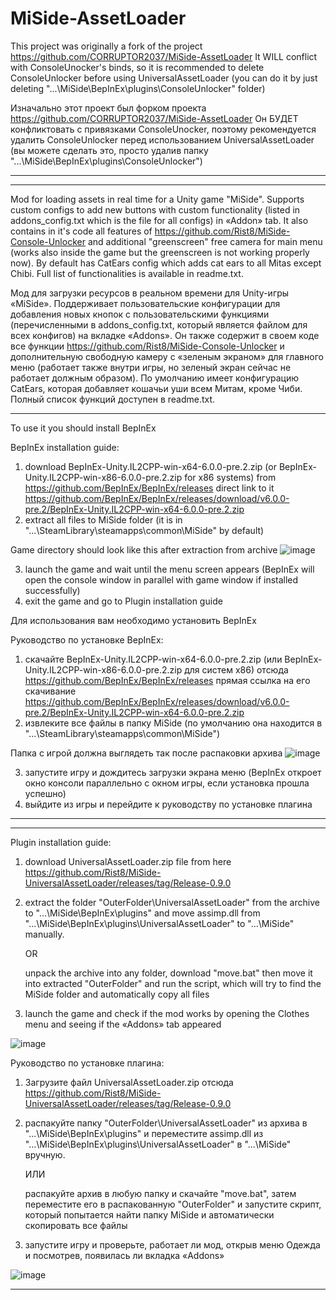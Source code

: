 # MiSide-AssetLoader
This project was originally a fork of the project https://github.com/CORRUPTOR2037/MiSide-AssetLoader
It WILL conflict with ConsoleUnocker's binds, so it is recommended to delete ConsoleUnlocker before using UniversalAssetLoader (you can do it by just deleting "...\MiSide\BepInEx\plugins\ConsoleUnlocker" folder) 

Изначально этот проект был форком проекта https://github.com/CORRUPTOR2037/MiSide-AssetLoader
Он БУДЕТ конфликтовать с привязками ConsoleUnocker, поэтому рекомендуется удалить ConsoleUnlocker перед использованием UniversalAssetLoader (вы можете сделать это, просто удалив папку "...\MiSide\BepInEx\plugins\ConsoleUnlocker")
________________________________________________________________________________________________________________________________________________________



________________________________________________________________________________________________________________________________________________________
Mod for loading assets in real time for a Unity game "MiSide". Supports custom configs to add new buttons with custom functionality (listed in addons_config.txt which is the file for all configs) in «Addon» tab. It also contains in it's code all features of https://github.com/Rist8/MiSide-Console-Unlocker and additional "greenscreen" free camera for main menu (works also inside the game but the greenscreen is not working properly now). By default has CatEars config which adds cat ears to all Mitas except Chibi. Full list of functionalities is available in readme.txt.



Мод для загрузки ресурсов в реальном времени для Unity-игры «MiSide». Поддерживает пользовательские конфигурации для добавления новых кнопок с пользовательскими функциями (перечисленными в addons_config.txt, который является файлом для всех конфигов) на вкладке «Addons». Он также содержит в своем коде все функции https://github.com/Rist8/MiSide-Console-Unlocker и дополнительную свободную камеру с «зеленым экраном» для главного меню (работает также внутри игры, но зеленый экран сейчас не работает должным образом). По умолчанию имеет конфигурацию CatEars, которая добавляет кошачьи уши всем Митам, кроме Чиби. Полный список функций доступен в readme.txt.
________________________________________________________________________________________________________________________________________________________
To use it you should install BepInEx

BepInEx installation guide:
1. download BepInEx-Unity.IL2CPP-win-x64-6.0.0-pre.2.zip (or BepInEx-Unity.IL2CPP-win-x86-6.0.0-pre.2.zip for x86 systems) from https://github.com/BepInEx/BepInEx/releases
direct link to it
 https://github.com/BepInEx/BepInEx/releases/download/v6.0.0-pre.2/BepInEx-Unity.IL2CPP-win-x64-6.0.0-pre.2.zip
2. extract all files to MiSide folder (it is in "...\SteamLibrary\steamapps\common\MiSide" by default)

Game directory should look like this after extraction from archive ![image](https://github.com/user-attachments/assets/bc7d35bf-3b98-499f-8122-410911d545f2)

3. launch the game and wait until the menu screen appears (BepInEx will open the console window in parallel with game window if installed successfully)
4. exit the game and go to Plugin installation guide




Для использования вам необходимо установить BepInEx

Руководство по установке BepInEx:
1. скачайте BepInEx-Unity.IL2CPP-win-x64-6.0.0-pre.2.zip (или BepInEx-Unity.IL2CPP-win-x86-6.0.0-pre.2.zip для систем x86) отсюда https://github.com/BepInEx/BepInEx/releases
прямая ссылка на его скачивание
 https://github.com/BepInEx/BepInEx/releases/download/v6.0.0-pre.2/BepInEx-Unity.IL2CPP-win-x64-6.0.0-pre.2.zip
2. извлеките все файлы в папку MiSide (по умолчанию она находится в "...\SteamLibrary\steamapps\common\MiSide")

Папка с игрой должна выглядеть так после распаковки архива ![image](https://github.com/user-attachments/assets/bc7d35bf-3b98-499f-8122-410911d545f2)

3. запустите игру и дождитесь загрузки экрана меню (BepInEx откроет окно консоли параллельно с окном игры, если установка прошла успешно)
4. выйдите из игры и перейдите к руководству по установке плагина
________________________________________________________________________________________________________________________________________________________



________________________________________________________________________________________________________________________________________________________
Plugin installation guide:

1. download UniversalAssetLoader.zip file from here https://github.com/Rist8/MiSide-UniversalAssetLoader/releases/tag/Release-0.9.0
2. extract the folder "OuterFolder\UniversalAssetLoader" from the archive to "...\MiSide\BepInEx\plugins" and move assimp.dll from "...\MiSide\BepInEx\plugins\UniversalAssetLoader" to "...\MiSide" manually.

   OR
   
   unpack the archive into any folder, download "move.bat" then move it into extracted "OuterFolder" and run the script, which will try to find the MiSide folder and automatically copy all files
4. launch the game and check if the mod works by opening the Сlothes menu and seeing if the «Addons» tab appeared

![image](https://github.com/user-attachments/assets/3524e6f1-f576-4043-a7a3-37636190d9e4)



Руководство по установке плагина:

1. Загрузите файл UniversalAssetLoader.zip отсюда https://github.com/Rist8/MiSide-UniversalAssetLoader/releases/tag/Release-0.9.0
2. распакуйте папку "OuterFolder\UniversalAssetLoader" из архива в "...\MiSide\BepInEx\plugins" и переместите assimp.dll из "...\MiSide\BepInEx\plugins\UniversalAssetLoader" в "...\MiSide" вручную.

   ИЛИ
   
   распакуйте архив в любую папку и скачайте "move.bat", затем переместите его в распакованную "OuterFolder" и запустите скрипт, который попытается найти папку MiSide и автоматически скопировать все файлы
4. запустите игру и проверьте, работает ли мод, открыв меню Одежда и посмотрев, появилась ли вкладка «Addons»

![image](https://github.com/user-attachments/assets/3e4c4c09-e31a-47ad-bff3-634c203f32d9)

________________________________________________________________________________________________________________________________________________________
